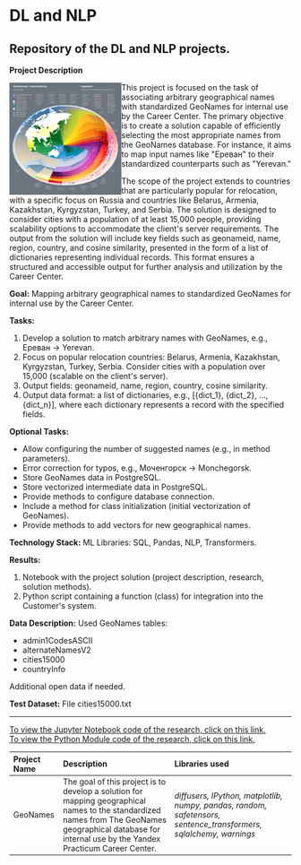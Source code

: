 # DL and NLP <a id='geonames'></a>
## Repository of the DL and NLP projects.

<b>Project Description</b>

<img src="https://github.com/DimaDoesCode/DL_and_NLP-Geonames/blob/master/geonames.png" width="200" height="200" align="left"/>

This project is focused on the task of associating arbitrary geographical names with standardized GeoNames for internal use by the Career Center. The primary objective is to create a solution capable of efficiently selecting the most appropriate names from the GeoNames database. For instance, it aims to map input names like "Ереван" to their standardized counterparts such as "Yerevan."

The scope of the project extends to countries that are particularly popular for relocation, with a specific focus on Russia and countries like Belarus, Armenia, Kazakhstan, Kyrgyzstan, Turkey, and Serbia. The solution is designed to consider cities with a population of at least 15,000 people, providing scalability options to accommodate the client's server requirements. The output from the solution will include key fields such as geonameid, name, region, country, and cosine similarity, presented in the form of a list of dictionaries representing individual records. This format ensures a structured and accessible output for further analysis and utilization by the Career Center.

**Goal:**
Mapping arbitrary geographical names to standardized GeoNames for internal use by the Career Center.

**Tasks:**
1. Develop a solution to match arbitrary names with GeoNames, e.g., Ереван -> Yerevan.
2. Focus on popular relocation countries: Belarus, Armenia, Kazakhstan, Kyrgyzstan, Turkey, Serbia. Consider cities with a population over 15,000 (scalable on the client's server).
3. Output fields: geonameid, name, region, country, cosine similarity.
4. Output data format: a list of dictionaries, e.g., [{dict_1}, {dict_2}, …, {dict_n}], where each dictionary represents a record with the specified fields.

**Optional Tasks:**
- Allow configuring the number of suggested names (e.g., in method parameters).
- Error correction for typos, e.g., Моченгорск -> Monchegorsk.
- Store GeoNames data in PostgreSQL.
- Store vectorized intermediate data in PostgreSQL.
- Provide methods to configure database connection.
- Include a method for class initialization (initial vectorization of GeoNames).
- Provide methods to add vectors for new geographical names.

**Technology Stack:**
ML Libraries: SQL, Pandas, NLP, Transformers.

**Results:**
1. Notebook with the project solution (project description, research, solution methods).
2. Python script containing a function (class) for integration into the Customer's system.

**Data Description:**
Used GeoNames tables:
- admin1CodesASCII
- alternateNamesV2
- cities15000
- countryInfo

Additional open data if needed.

**Test Dataset:**
File cities15000.txt

---

<a href="https://github.com/DimaDoesCode/DL_and_NLP-Geonames/blob/master/Geonames_LaBSE.ipynb">To view the Jupyter Notebook code of the research, click on this link.</a><br>
<a href="https://github.com/DimaDoesCode/DL_and_NLP-Geonames/blob/master/geonames_labse.py">To view the Python Module code of the research, click on this link.</a>

| Project Name | Description | Libraries used |
| :---------------------- | :---------------------- | :---------------------- |
| GeoNames | The goal of this project is to develop a solution for mapping geographical names to the standardized names from The GeoNames geographical database for internal use by the Yandex Practicum Career Center.|<i>diffusers, IPython, matplotlib, numpy, pandas, random, safetensors, sentence_transformers, sqlalchemy, warnings</i>